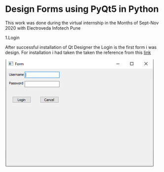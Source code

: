 # **Design Forms using PyQt5 in Python**
 This work was done during the virtual internship in the Months of Sept-Nov 2020 with Electroveda Infotech Pune

1.Login

After successful installation of Qt Designer the Login is the first form i was design.
For installation i had taken the taken the reference from this [link](https://www.programmersought.com/article/5165681028/)

![Image of login form ](/Esnaps/Login.png)

